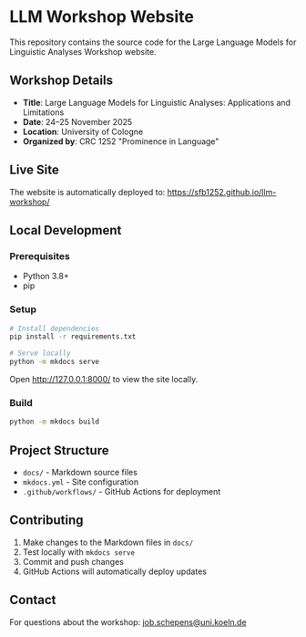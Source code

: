 # LLM Workshop Website

This repository contains the source code for the Large Language Models for Linguistic Analyses Workshop website.

## Workshop Details
- **Title**: Large Language Models for Linguistic Analyses: Applications and Limitations
- **Date**: 24–25 November 2025
- **Location**: University of Cologne
- **Organized by**: CRC 1252 "Prominence in Language"

## Live Site
The website is automatically deployed to: https://sfb1252.github.io/llm-workshop/

## Local Development

### Prerequisites
- Python 3.8+
- pip

### Setup
```bash
# Install dependencies
pip install -r requirements.txt

# Serve locally
python -m mkdocs serve
```

Open http://127.0.0.1:8000/ to view the site locally.

### Build
```bash
python -m mkdocs build
```

## Project Structure
- `docs/` - Markdown source files
- `mkdocs.yml` - Site configuration
- `.github/workflows/` - GitHub Actions for deployment

## Contributing
1. Make changes to the Markdown files in `docs/`
2. Test locally with `mkdocs serve`
3. Commit and push changes
4. GitHub Actions will automatically deploy updates

## Contact
For questions about the workshop: job.schepens@uni.koeln.de